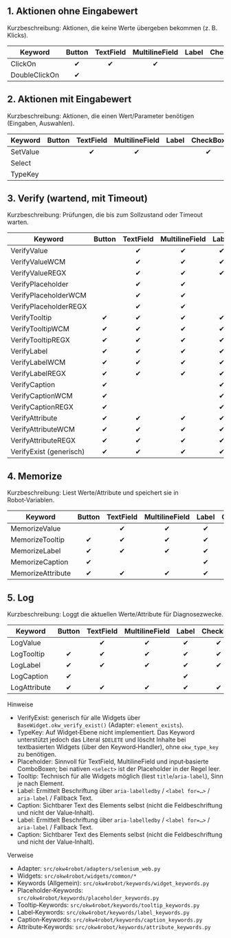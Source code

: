 ## 1. Aktionen ohne Eingabewert
Kurzbeschreibung: Aktionen, die keine Werte übergeben bekommen (z. B. Klicks).

| Keyword        | Button | TextField | MultilineField | Label | CheckBox | ComboBox | RadioList | ListBox |
|----------------|:------:|:---------:|:--------------:|:-----:|:--------:|:--------:|:---------:|:-------:|
| ClickOn        |   ✔    |     ✔     |       ✔        |       |    ✔     |          |           |         |
| DoubleClickOn  |   ✔    |           |                |       |          |          |           |         |

## 2. Aktionen mit Eingabewert
Kurzbeschreibung: Aktionen, die einen Wert/Parameter benötigen (Eingaben, Auswahlen).

| Keyword   | Button | TextField | MultilineField | Label | CheckBox | ComboBox | RadioList | ListBox |
|-----------|:------:|:---------:|:--------------:|:-----:|:--------:|:--------:|:---------:|:-------:|
| SetValue  |        |     ✔     |       ✔        |       |    ✔     |    ✔     |           |         |
| Select    |        |           |                |       |          |    ✔     |     ✔     |    ✔    |
| TypeKey   |        |           |                |       |          |          |           |         |

## 3. Verify (wartend, mit Timeout)
Kurzbeschreibung: Prüfungen, die bis zum Sollzustand oder Timeout warten.

| Keyword                  | Button | TextField | MultilineField | Label | CheckBox | ComboBox | RadioList | ListBox |
|--------------------------|:------:|:---------:|:--------------:|:-----:|:--------:|:--------:|:---------:|:-------:|
| VerifyValue              |        |     ✔     |       ✔        |   ✔   |    ✔     |    ✔     |     ✔     |    ✔    |
| VerifyValueWCM           |        |     ✔     |       ✔        |   ✔   |          |          |           |         |
| VerifyValueREGX          |        |     ✔     |       ✔        |   ✔   |          |          |           |         |
| VerifyPlaceholder        |        |     ✔     |       ✔        |       |          |    ✔     |           |         |
| VerifyPlaceholderWCM     |        |     ✔     |       ✔        |       |          |    ✔     |           |         |
| VerifyPlaceholderREGX    |        |     ✔     |       ✔        |       |          |    ✔     |           |         |
| VerifyTooltip            |   ✔    |     ✔     |       ✔        |   ✔   |    ✔     |    ✔     |     ✔     |    ✔    |
| VerifyTooltipWCM         |   ✔    |     ✔     |       ✔        |   ✔   |    ✔     |    ✔     |     ✔     |    ✔    |
| VerifyTooltipREGX        |   ✔    |     ✔     |       ✔        |   ✔   |    ✔     |    ✔     |     ✔     |    ✔    |
| VerifyLabel              |   ✔    |     ✔     |       ✔        |   ✔   |    ✔     |    ✔     |     ✔     |    ✔    |
| VerifyLabelWCM           |   ✔    |     ✔     |       ✔        |   ✔   |    ✔     |    ✔     |     ✔     |    ✔    |
| VerifyLabelREGX          |   ✔    |     ✔     |       ✔        |   ✔   |    ✔     |    ✔     |     ✔     |    ✔    |
| VerifyCaption            |   ✔    |           |                |   ✔   |          |          |           |         |
| VerifyCaptionWCM         |   ✔    |           |                |   ✔   |          |          |           |         |
| VerifyCaptionREGX        |   ✔    |           |                |   ✔   |          |          |           |         |
| VerifyAttribute          |   ✔    |     ✔     |       ✔        |   ✔   |    ✔     |    ✔     |     ✔     |    ✔    |
| VerifyAttributeWCM       |   ✔    |     ✔     |       ✔        |   ✔   |    ✔     |    ✔     |     ✔     |    ✔    |
| VerifyAttributeREGX      |   ✔    |     ✔     |       ✔        |   ✔   |    ✔     |    ✔     |     ✔     |    ✔    |
| VerifyExist (generisch)  |   ✔    |     ✔     |       ✔        |   ✔   |    ✔     |    ✔     |     ✔     |    ✔    |

## 4. Memorize
Kurzbeschreibung: Liest Werte/Attribute und speichert sie in Robot‑Variablen.

| Keyword            | Button | TextField | MultilineField | Label | CheckBox | ComboBox | RadioList | ListBox |
|--------------------|:------:|:---------:|:--------------:|:-----:|:--------:|:--------:|:---------:|:-------:|
| MemorizeValue      |        |     ✔     |       ✔        |   ✔   |    ✔     |    ✔     |           |    ✔    |
| MemorizeTooltip    |   ✔    |     ✔     |       ✔        |   ✔   |    ✔     |    ✔     |     ✔     |    ✔    |
| MemorizeLabel      |   ✔    |     ✔     |       ✔        |   ✔   |    ✔     |    ✔     |     ✔     |    ✔    |
| MemorizeCaption    |   ✔    |           |                |   ✔   |          |          |           |         |
| MemorizeAttribute  |   ✔    |     ✔     |       ✔        |   ✔   |    ✔     |    ✔     |     ✔     |    ✔    |

## 5. Log
Kurzbeschreibung: Loggt die aktuellen Werte/Attribute für Diagnosezwecke.

| Keyword       | Button | TextField | MultilineField | Label | CheckBox | ComboBox | RadioList | ListBox |
|---------------|:------:|:---------:|:--------------:|:-----:|:--------:|:--------:|:---------:|:-------:|
| LogValue      |        |     ✔     |       ✔        |   ✔   |    ✔     |    ✔     |           |    ✔    |
| LogTooltip    |   ✔    |     ✔     |       ✔        |   ✔   |    ✔     |    ✔     |     ✔     |    ✔    |
| LogLabel      |   ✔    |     ✔     |       ✔        |   ✔   |    ✔     |    ✔     |     ✔     |    ✔    |
| LogCaption    |   ✔    |           |                |   ✔   |          |          |           |         |
| LogAttribute  |   ✔    |     ✔     |       ✔        |   ✔   |    ✔     |    ✔     |     ✔     |    ✔    |

Hinweise
- VerifyExist: generisch für alle Widgets über `BaseWidget.okw_verify_exist()` (Adapter: `element_exists`).
- TypeKey: Auf Widget‑Ebene nicht implementiert. Das Keyword unterstützt jedoch das Literal `$DELETE` und löscht Inhalte bei textbasierten Widgets (über den Keyword‑Handler), ohne `okw_type_key` zu benötigen.
- Placeholder: Sinnvoll für TextField, MultilineField und input‑basierte ComboBoxen; bei nativen `<select>` ist der Placeholder in der Regel leer.
- Tooltip: Technisch für alle Widgets möglich (liest `title`/`aria-label`), Sinn je nach Element.
 - Label: Ermittelt Beschriftung über `aria-labelledby` / `<label for=…>` / `aria-label` / Fallback Text.
 - Caption: Sichtbarer Text des Elements selbst (nicht die Feldbeschriftung und nicht der Value‑Inhalt).
- Label: Ermittelt Beschriftung über `aria-labelledby` / `<label for=…>` / `aria-label` / Fallback Text.
- Caption: Sichtbarer Text des Elements selbst (nicht die Feldbeschriftung und nicht der Value‑Inhalt).

Verweise
- Adapter: `src/okw4robot/adapters/selenium_web.py`
- Widgets: `src/okw4robot/widgets/common/*`
- Keywords (Allgemein): `src/okw4robot/keywords/widget_keywords.py`
- Placeholder‑Keywords: `src/okw4robot/keywords/placeholder_keywords.py`
- Tooltip‑Keywords: `src/okw4robot/keywords/tooltip_keywords.py`
- Label‑Keywords: `src/okw4robot/keywords/label_keywords.py`
- Caption‑Keywords: `src/okw4robot/keywords/caption_keywords.py`
- Attribute‑Keywords: `src/okw4robot/keywords/attribute_keywords.py`
